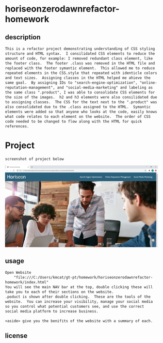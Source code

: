 # horiseonzerodawnrefactor-homework
## description
    This is a refactor project demonstrating understanding of CSS styling structure and HTML syntax.  I consilidated CSS elements to reduce the amount of code, for example: I removed redundant class element, like the footer class.  The footer .class was removed in the HTML file and replaced with the footer symantic element.  This allowed me to reduce repeated elements in the CSS.style that repeated with identicle colors and text sizes.  Assigning classes in the HTML helped me ahieve the same goal.  By assigning IDs to "search-engine-optimization", "online-reputation-management", and "social-media-marketing" and labeling as the same class ".product", I was able to consolidate CSS elements for the size of the images.  h2 and h3 elements were also consilidated due to assigning classes.  The CSS for the text next to the ".product" was also consolidated due to the .class assigned to the HTML.  Symantic elements were added so that anyone who looks at the code, easily knows what code relates to each element on the website.  The order of CSS code needed to be changed to flow along with the HTML for quick references.
# Project
    screenshot of project below
 ![alt text](assets\images\2020-09-09.png)



## usage
    Open Website
        "file:///C:/Users/kmcat/gt-pt/homework/horiseonzerodawnrefactor-homework/index.html"
    You will see the main NAV bar at the top, double clicking these will take you to each of their sections on the website.
    .poduct is shown after double clicking.  These are the tools of the website.  You can increase your visibility, manage your social media so you control what potential customers see, and use the correct social media platform to increase business.

    <aside> give you the benifits of the website with a summary of each.
## license
    


